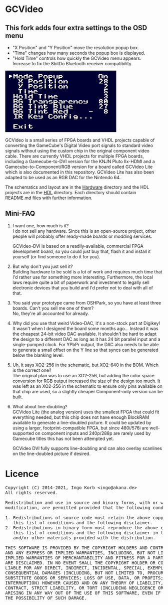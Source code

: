 # GCVideo #

## This fork adds four extra settings to the OSD menu
- "X Position" and "Y Position" move the resolution popup box.
- "Time" changes how many seconds the popup box is displayed.
- "Hold Time" controls how quickly the GCVideo menu appears.  
Increase to fix the 8bitDo Bluetooth receiver compatibility.

![OSD Settings menu](Firmware/doc/osd.png)

GCVideo is a small series of FPGA boards and VHDL projects
capable of converting the
GameCube's Digital Video port signals to standard video signals
without using the custom chip in the original component video cable.
There are currently VHDL projects for multiple FPGA boards, including
a Gamecube-to-DVI version for the KNJN Pluto IIx-HDMI and a
Gamecube-to-Component/RGB version for a board called GCVideo Lite
which is also documented in this repository.
GCVideo Lite has also been adapted to be used as
an RGB DAC for the Nintendo 64.

The schematics and layout are in the [Hardware](Hardware) directory
and the HDL projects are in the [HDL](HDL) directory. Each directory
should contain README.md files with further information.


## Mini-FAQ ##

1. I want one, how much is it?  
    I do not sell any hardware. Since this is an open-source project,
    other people will probably offer ready-made boards or modding
    services.

    GCVideo-DVI is based on a readily-available, commercial FPGA
    development board, so you could just buy that, flash it and
    install it yourself (or find someone to do it for you).

1. But why don't you just sell it?  
    Building hardware to be sold is a lot of work and requires much
    time that I'd rather use for something more
    interesting. Furthermore, the local laws require quite a bit of
    paperwork and investment to legally sell electronic devices that
    you build and I'd prefer not to deal with all of that.

1. You said your prototype came from OSHPark, so you have at least
    three boards. Can't you sell me one of them?  
    No, they're all accounted for already.

1. Why did you use that weird Video-DAC, it's a non-stock part at
    Digikey!<br>
    It wasn't when I designed the board some months ago... Instead it
    was the cheapest 24-bit video DAC available. It shouldn't be hard
    to adapt the design to a different DAC as long as it has 24 bit
    parallel input and a single-pumped clock. For YPbPr output, the
    DAC also needs to be able to generate a small offset on the Y line
    so that syncs can be generated below the blanking level.

1. Uh, it says XO2-256 in the schematic, but XO2-640 in the BOM. Which
    is the correct one?  
    The original plan was to use an XO2-256, but adding the color
    space conversion for RGB output increased the size of the design
    too much. It was left as an XO2-256 in the schematic to ensure
    only pins available on that chip are used, so a slightly cheaper
    Component-only version can be built.

1. What about line-doubling?  
    GCVideo Lite (the analog version) uses the smallest FPGA that
    could fit everything needed, but this chip does not have enough
    BlockRAM available to generate a line-doubled picture. It could be
    updated by using a larger, footprint-compatible FPGA, but since
    480i/576i are well-supported on component inputs and 240p/288p are
    rarely used by Gamecube titles this has not been attempted yet.

    GCVideo DVI fully supports line-doubling and can also overlay
    scanlines on the line-doubled picture if desired.



# Licence #

<pre>
Copyright (C) 2014-2021, Ingo Korb &lt;ingo@akana.de&gt;
All rights reserved.

Redistribution and use in source and binary forms, with or without
modification, are permitted provided that the following conditions are met:

1. Redistributions of source code must retain the above copyright notice,
   this list of conditions and the following disclaimer.
2. Redistributions in binary form must reproduce the above copyright notice,
   this list of conditions and the following disclaimer in the documentation
   and/or other materials provided with the distribution.

THIS SOFTWARE IS PROVIDED BY THE COPYRIGHT HOLDERS AND CONTRIBUTORS "AS IS"
AND ANY EXPRESS OR IMPLIED WARRANTIES, INCLUDING, BUT NOT LIMITED TO, THE
IMPLIED WARRANTIES OF MERCHANTABILITY AND FITNESS FOR A PARTICULAR PURPOSE
ARE DISCLAIMED. IN NO EVENT SHALL THE COPYRIGHT HOLDER OR CONTRIBUTORS BE
LIABLE FOR ANY DIRECT, INDIRECT, INCIDENTAL, SPECIAL, EXEMPLARY, OR
CONSEQUENTIAL DAMAGES (INCLUDING, BUT NOT LIMITED TO, PROCUREMENT OF
SUBSTITUTE GOODS OR SERVICES; LOSS OF USE, DATA, OR PROFITS; OR BUSINESS
INTERRUPTION) HOWEVER CAUSED AND ON ANY THEORY OF LIABILITY, WHETHER IN
CONTRACT, STRICT LIABILITY, OR TORT (INCLUDING NEGLIGENCE OR OTHERWISE)
ARISING IN ANY WAY OUT OF THE USE OF THIS SOFTWARE, EVEN IF ADVISED OF
THE POSSIBILITY OF SUCH DAMAGE.
</pre>
